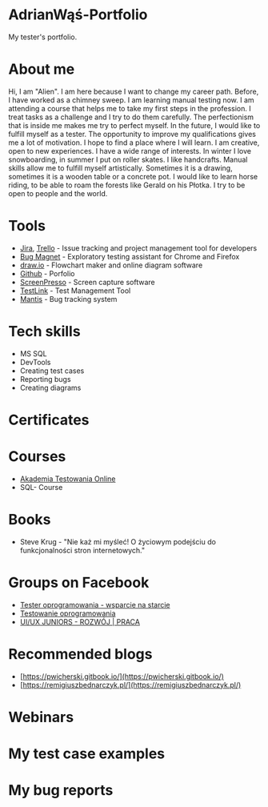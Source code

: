 # AdrianWąś-Portfolio
My tester's portfolio.
# About me
 Hi, I am "Alien". I am here because I want to change my career path. Before, I have worked as a chimney sweep. I am  learning manual testing now. I am attending a course that helps me to take my first steps in the profession. I treat tasks as a challenge and I try to do them carefully. The perfectionism that is inside me makes me try to perfect myself. In the future, I would like to fulfill myself as a tester. The opportunity to improve my qualifications gives me a lot of motivation. I hope to find a place where I will learn. I am creative, open to new experiences. I have a wide range of interests. In winter I love snowboarding, in summer I put on roller skates. I like handcrafts. Manual skills allow me to fulfill myself artistically. Sometimes it is a drawing, sometimes it is a wooden table or a concrete pot. I would like to learn horse riding, to be able to roam the forests like Gerald on his Płotka. I try to be open to people and the world.
# Tools
* [Jira](https://www.atlassian.com/software/jira), [Trello](https://trello.com/) - Issue tracking and project management tool for developers
* [Bug Magnet](https://bugmagnet.org/) - Exploratory testing assistant for Chrome and Firefox
* [draw.io](https://app.diagrams.net/) - Flowchart maker and online diagram software
* [Github](https://github.com/) - Porfolio
* [ScreenPresso](https://www.screenpresso.com/) - Screen capture software
* [TestLink](https://testlink.org/) - Test Management Tool
* [Mantis](https://www.mantisbt.org/) - Bug tracking system
# Tech skills
* MS SQL
* DevTools
* Creating test cases
* Reporting bugs
* Creating diagrams
# Certificates

# Courses
* [Akademia Testowania Online](https://testuj.pl/karta-szkolenia/szkolenie-akademia-testowania)
* SQL- Course

# Books
* Steve Krug - "Nie każ mi myśleć! O życiowym podejściu do funkcjonalności stron internetowych."

# Groups on Facebook
* [Tester oprogramowania - wsparcie na starcie](https://www.facebook.com/groups/testeroprogramowania)
* [Testowanie oprogramowania](https://www.facebook.com/groups/TestowanieOprogramowania)
* [UI/UX JUNIORS - ROZWÓJ | PRACA](https://www.facebook.com/groups/895939494188488)

# Recommended blogs
* [https://pwicherski.gitbook.io/](https://pwicherski.gitbook.io/)
* [https://remigiuszbednarczyk.pl/](https://remigiuszbednarczyk.pl/)

# Webinars

# My test case examples

# My bug reports


